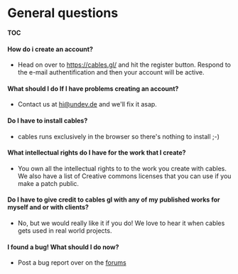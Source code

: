 # General questions

__TOC__

#### How do i create an account?

- Head on over to https://cables.gl/ and hit the register button. Respond to the e-mail authentification and then your account will be active.

#### What should I do If I have problems creating an account?
- Contact us at hi@undev.de and we'll fix it asap.

#### Do I have to install cables?

- cables runs exclusively in the browser so there's nothing to install ;-)

#### What intellectual rights do I have for the work that I create?
- You own all the intellectual rights to to the work you create with cables. We also have a list of Creative commons licenses that you can use if you make a patch public.

#### Do I have to give credit to cables gl with any of my published works for myself and or with clients?

- No, but we would really like it if you do! We love to hear it when cables gets used in real world projects.

#### I found a bug! What should I do now?

- Post a bug report over on the [forums](https://forum.cables.gl/)